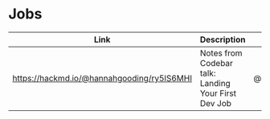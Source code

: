 # Jobs

| Link | Description | Added by |
| ---- | ----------- | -------- |
| https://hackmd.io/@hannahgooding/ry5lS6MHI | Notes from Codebar talk: Landing Your First Dev Job | @hannahgooding |
